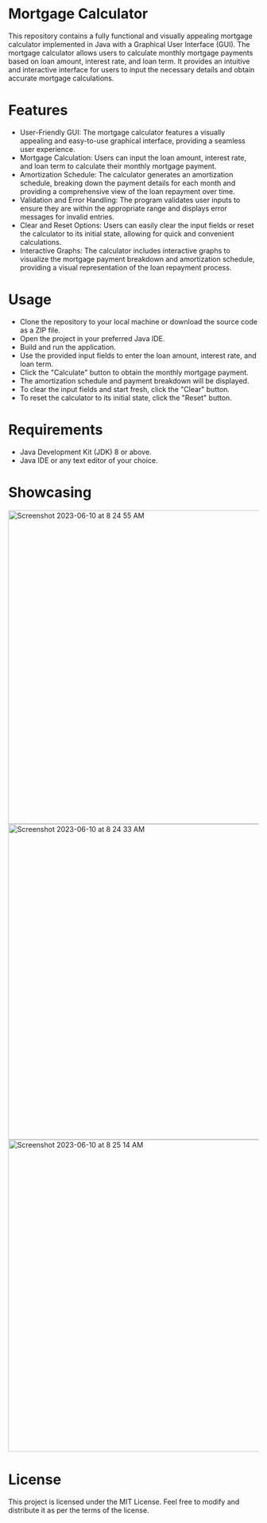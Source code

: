 # Mortgage Calculator
This repository contains a fully functional and visually appealing mortgage calculator implemented in Java with a Graphical User Interface (GUI). The mortgage calculator allows users to calculate monthly mortgage payments based on loan amount, interest rate, and loan term. It provides an intuitive and interactive interface for users to input the necessary details and obtain accurate mortgage calculations.

# Features
- User-Friendly GUI: The mortgage calculator features a visually appealing and easy-to-use graphical interface, providing a seamless user experience.
- Mortgage Calculation: Users can input the loan amount, interest rate, and loan term to calculate their monthly mortgage payment.
- Amortization Schedule: The calculator generates an amortization schedule, breaking down the payment details for each month and providing a comprehensive view of the loan repayment over time.
- Validation and Error Handling: The program validates user inputs to ensure they are within the appropriate range and displays error messages for invalid entries.
- Clear and Reset Options: Users can easily clear the input fields or reset the calculator to its initial state, allowing for quick and convenient calculations.
- Interactive Graphs: The calculator includes interactive graphs to visualize the mortgage payment breakdown and amortization schedule, providing a visual representation of the loan repayment process.

# Usage
- Clone the repository to your local machine or download the source code as a ZIP file.
- Open the project in your preferred Java IDE.
- Build and run the application.
- Use the provided input fields to enter the loan amount, interest rate, and loan term.
- Click the "Calculate" button to obtain the monthly mortgage payment.
- The amortization schedule and payment breakdown will be displayed.
- To clear the input fields and start fresh, click the "Clear" button.
- To reset the calculator to its initial state, click the "Reset" button.

# Requirements
- Java Development Kit (JDK) 8 or above.
- Java IDE or any text editor of your choice.

# Showcasing
<img width="631" alt="Screenshot 2023-06-10 at 8 24 55 AM" src="https://github.com/han-dann/Mortgage-Calculator-Java-GUI/assets/98670479/d05e5eea-33dd-4a31-ac83-f79f38b42bb6">

<img width="635" alt="Screenshot 2023-06-10 at 8 24 33 AM" src="https://github.com/han-dann/Mortgage-Calculator-Java-GUI/assets/98670479/20c031f8-709d-4a2c-8c83-1336879bdbf1">

<img width="628" alt="Screenshot 2023-06-10 at 8 25 14 AM" src="https://github.com/han-dann/Mortgage-Calculator-Java-GUI/assets/98670479/81cbe9f4-9e88-4eed-8baf-d08c61b44b25">

# License
This project is licensed under the MIT License. Feel free to modify and distribute it as per the terms of the license.





